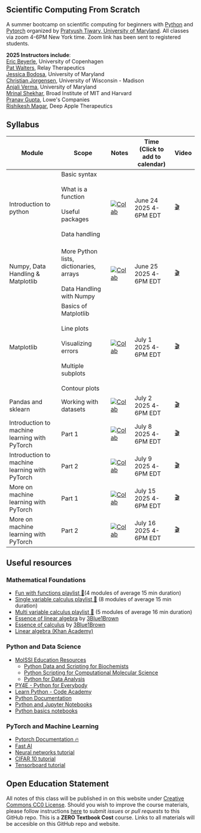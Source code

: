 Scientific Computing From Scratch
---------------------------------
A summer bootcamp on scientific computing for beginners with [Python](https://www.python.org) and [Pytorch](https://pytorch.org) organized by [Pratyush Tiwary, University of Maryland](http://go.umd.edu/tiwarylab). All classes via zoom 4-6PM New York time. Zoom link has been sent to registered students.

**2025 Instructors include**:<br>
[Eric Beyerle](https://erb24.github.io/), University of Copenhagen<br>
[Pat Walters](https://relaytx.com/our-team/pat-walters-ph-d/), Relay Therapeutics<br>
[Jessica Bodosa](https://jbodosa.com/), University of Maryland<br>
[Christian Jorgensen](https://scholar.google.com/citations?user=XdQ2ynwAAAAJ&hl=en), University of Wisconsin - Madison<br>
[Anjali Verma](https://ipst.umd.edu/people/anjali-verma), University of Maryland<br>
[Mrinal Shekhar](https://www.broadinstitute.org/bios/mrinal-shekhar), Broad Institute of MIT and Harvard<br>
[Pranav Gupta](https://www.linkedin.com/in/pranav-gupta-b6562043/), Lowe's Companies<br>
[Rishikesh Magar](https://www.linkedin.com/in/rishikesh-magar/), Deep Apple Therapeutics<br>

## Syllabus

Module | Scope | Notes | Time <br> (Click to add to calendar) | Video
--------------------- | --------------------- | --------------------- | ------- | --- 
Introduction to python | Basic syntax <br><br> What is a function <br><br> Useful packages <br><br> Data handling <br><br> | [![Colab](https://colab.research.google.com/assets/colab-badge.svg)](https://colab.research.google.com/drive/1tCOHMP5nQGDLmTs1UEyKE8OGXGSRANTg?usp=sharing) | June 24 2025 4-6PM EDT| [🎬](https://umd.zoom.us/rec/share/4h2aWH3DH3kytRReviMPOYwFEljP5Urr76sxrzCLcGxJ1EQ8_3sMmdO1VQiyB4nU.BPQH8xSy_FI-daY0)
Numpy, Data Handling & Matplotlib | More Python lists, dictionaries, arrays <br><br> Data Handling with Numpy|   [![Colab](https://colab.research.google.com/assets/colab-badge.svg)](https://colab.research.google.com/drive/1nCB7peWOERcnz9pU5RMazZ410G3sGefa)| June 25 2025 4-6PM EDT | [🎬](https://umd.zoom.us/rec/share/66oLPW1aIkAjii4ejxULBo7Oe9jCjpaecfQKjGeZiG6_Zyo6JzlriaHuT2GrCZVs.v_rD0sGfHQOJes_L)
Matplotlib | Basics of Matplotlib <br><br> Line plots <br><br> Visualizing errors <br><br> Multiple subplots <br><br> Contour plots| [![Colab](https://colab.research.google.com/assets/colab-badge.svg)](https://colab.research.google.com/drive/1R-gEXr_zO2VYvo4FaDlqQL9E6ADzxGvP) |  July 1 2025 4-6PM EDT | [🎬](https://drive.google.com/file/d/1H7y0UtFF8Z8ZRPayemj7QbKlsC-L-IF2/view?pli=1)
Pandas and sklearn | Working with datasets  | [![Colab](https://colab.research.google.com/assets/colab-badge.svg)](https://colab.research.google.com/drive/1SfwqeRD5kxHtPMnqtVfjZ-1ST-tvfc6u?usp=sharing) |  July 2 2025 4-6PM EDT |  [🎬](https://umd.zoom.us/rec/share/5VHN-GqBi-3hY-AM4xTbheHAz1abuBb84R2ALwOvJFdIE4MsWzIKdtf9K6GNs0dy.qgdZF83OY6F2xidK)
Introduction to machine learning with PyTorch | Part 1| [![Colab](https://colab.research.google.com/assets/colab-badge.svg)](https://colab.research.google.com/drive/1rnIeJWTe7p5JQnmJtffBnx7EQxYI9yOA?usp=sharing) | July 8 2025 4-6PM EDT| [🎬](https://umd.zoom.us/rec/share/vyLy5akK5QxNSGm9XhGA6aS-H8bW9i7cu3_S5sVZz-nXRRaMSTIMlrL4V79HZwwJ.S9bt7SVdAWO9Yfsd)|
Introduction to machine learning with PyTorch | Part 2 | [![Colab](https://colab.research.google.com/assets/colab-badge.svg)](https://colab.research.google.com/drive/1hRGVgiLQdXmPbG610kET_JltTuEn-f5b?usp=sharing) | July 9 2025 4-6PM EDT| [🎬](https://umd.zoom.us/rec/share/GDZmehUDz9xb-kixlN4pnmeH-CRIEifFc5SSTn1MxpDi-d7LFzPAMiMHWiUxsdEj.RVsDenbXG35-sXx9)|
More on machine learning with PyTorch| Part 1 | [![Colab](https://colab.research.google.com/assets/colab-badge.svg)](https://colab.research.google.com/drive/1n9xGu52qzMUzgDOjt9pKSMwTjHXThhHW?usp=sharing) | July 15 2025 4-6PM EDT | [🎬](https://umd.zoom.us/rec/share/3JNiO-cMs8iCj4SRclp-djY6844_Z4PDT1gkXZ70J7WNoOdTJrDvi0J4FRVmBQ.fc717_wmJusS5Wdl)|
More on machine learning with PyTorch| Part 2 | [![Colab](https://colab.research.google.com/assets/colab-badge.svg)](https://colab.research.google.com/drive/1U1gT5FwldZgfkI9029DC9jnMpM8k6KJM?usp=sharing) | July 16 2025 4-6PM EDT | [🎬](https://umd.zoom.us/rec/share/VNvQ2VcNAI3EfbCGBwdBvgqeCezGxpdWaNg6D4GaFcG4b3untiPo5oCwi1JjFvGQ.sBKZvDWAHBeAXG9J)|




## Useful resources

### Mathematical Foundations
- [Fun with functions playlist 🍿](https://www.youtube.com/playlist?list=PLieme_dDfavgNH_eoC5hWX-75fwst0abG)(4 modules of average 15 min duration)
- [Single variable calculus playlist 🍿](https://www.youtube.com/playlist?list=PLieme_dDfaviKfYPpqE6iO5ByxHb9nFmO) (8 modules of average 15 min duration)
- [Multi variable calculus playlist 🍿](https://www.youtube.com/playlist?list=PLieme_dDfavg9CSUr1i_ai3XQnaVbxx1D) (5 modules of average 16 min duration)
- [Essence of linear algebra](https://www.youtube.com/playlist?list=PLZHQObOWTQDPD3MizzM2xVFitgF8hE_ab) by [3Blue1Brown](https://www.3blue1brown.com/)
- [Essence of calculus](https://www.youtube.com/playlist?list=PLZHQObOWTQDMsr9K-rj53DwVRMYO3t5Yr) by [3Blue1Brown](https://www.3blue1brown.com/)
- [Linear algebra (Khan Academy)](https://www.khanacademy.org/math/linear-algebra)

### Python and Data Science
- [MolSSI Education Resources](http://education.molssi.org/resources.html#programming)
    - [Python Data and Scripting for Biochemists](https://education.molssi.org/python-scripting-biochemistry/chapters/setup.html)
    - [Python Scripting for Computational Molecular Science](https://education.molssi.org/python_scripting_cms/)
    - [Python for Data Analysis](https://education.molssi.org/python-data-analysis/)
- [PY4E - Python for Everybody](https://www.py4e.com)
- [Learn Python - Code Academy](https://www.codecademy.com/learn/learn-python)
- [Python Documentation](https://docs.python.org/3/)
- [Python and Jupyter Notebooks](https://qiskit.org/textbook/ch-prerequisites/python-and-jupyter-notebooks.html)
- [Python basics notebooks](https://github.com/okara83/python-pytorch-workshop)


### PyTorch and Machine Learning
- [Pytorch Documentation 🔥](https://pytorch.org/docs/stable/index.html)
- [Fast AI](https://www.fast.ai)
- [Neural networks tutorial](https://pytorch.org/tutorials/beginner/blitz/neural_networks_tutorial.html)
- [CIFAR 10 tutorial](https://pytorch.org/tutorials/beginner/blitz/cifar10_tutorial.html)
- [Tensorboard tutorial](https://pytorch.org/tutorials/intermediate/tensorboard_tutorial.html)

## Open Education Statement
All notes of this class will be published in on this website under [Creative Commons CC0 License](https://creativecommons.org/publicdomain/zero/1.0/).
Should you wish to improve the course materials, please follow instructions [here](pages/contribute.md) to submit _issues_ or _pull requests_ to this GitHub repo.
This is a **ZERO Textbook Cost** course.
Links to all materials will be accesible on this GitHub repo and website.
